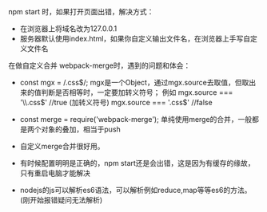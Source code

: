 npm start 时，如果打开页面出错，解决方式：
- 在浏览器上将域名改为127.0.0.1
- 服务器默认使用index.html，如果你自定义输出文件名，在浏览器上手写自定义文件名

在做自定义合并 webpack-merge时，遇到的问题和体会：
- const mgx = /\.css$/; mgx是一个Object，通过mgx.source去取值，但取出来的值判断是否相等时，一定要加转义符号；
例如 
mgx.source === '\\.css$' //true (加转义符号)
mgx.source === '\.css$' //false

- const merge = require('webpack-merge'); 
单纯使用merge的合并，一般都是两个对象的叠加，相当于push

- 自定义merge合并很好用。

- 有时候配置明明是正确的，npm start还是会出错，这是因为有缓存的缘故，只有重启电脑才能解决

- nodejs的js可以解析es6语法，可以解析例如reduce,map等等es6的方法。(刚开始报错疑问无法解析)

